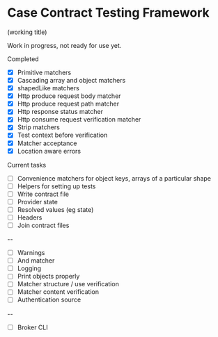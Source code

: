 # Case Contract Testing Framework

(working title)

Work in progress, not ready for use yet.

Completed

- [x] Primitive matchers
- [x] Cascading array and object matchers
- [x] shapedLike matchers
- [x] Http produce request body matcher
- [x] Http produce request path matcher
- [x] Http response status matcher
- [x] Http consume request verification matcher
- [x] Strip matchers
- [x] Test context before verification
- [x] Matcher acceptance
- [x] Location aware errors

Current tasks

- [ ] Convenience matchers for object keys, arrays of a particular shape
- [ ] Helpers for setting up tests
- [ ] Write contract file
- [ ] Provider state
- [ ] Resolved values (eg state)
- [ ] Headers
- [ ] Join contract files

--

- [ ] Warnings
- [ ] And matcher
- [ ] Logging
- [ ] Print objects properly
- [ ] Matcher structure / use verification
- [ ] Matcher content verification
- [ ] Authentication source

--

- [ ] Broker CLI
